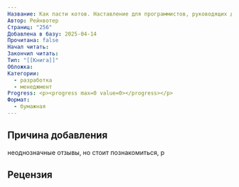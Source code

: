 ```yaml
---
Название: Как пасти котов. Наставление для программистов, руководящих другими программистами
Автор: Рейнвотер
Страниц: "256"
Добавлена в базу: 2025-04-14
Прочитана: false
Начал читать: 
Закончил читать: 
Тип: "[[Книга]]"
Обложка: 
Категории:
  - разработка
  - менеджмент
Progress: <p><progress max=0 value=0></progress></p>
Формат:
  - бумажная
---
```

## Причина добавления

неоднозначные отзывы, но стоит познакомиться, р

## Рецензия
